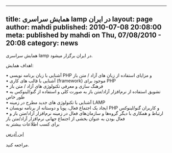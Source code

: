 ----------
title: همایش سراسری lamp در ایران
layout: page
author: mahdi
published: 2010-07-08 20:08:00
meta: published by mahdi on Thu, 07/08/2010 - 20:08
category: news
----------
همایش سراسری lamp در ایران برگزار میشود.  

اهداف همایش:

• آشنایی با زبان برنامه نویسی PHP و مزایای استفاده از زبان های آزاد / متن باز  
• آشنایی با قالب های کاری (framework) موجود برای PHP  
• فرهنگ سازی و معرفی تکنولوژی های آزاد / متن باز  
• تشویق استفاده از نرم‌افزار آزاد/متن باز به صورت کلی و استفاده از گنو/لینوکس
به طور خاص  
• آشنایی با تکنولوژی های جدید مطرح در زمینه LAMP  
• ایجاد یک اجتماع فعال، پویا و دوستانه از برنامه نویسان PHP و کاربران
گنو/لینوکس  
• ارتباط و همکاری با دیگر گروه‌ها و سازمان‌های فعال در زمینه نرم‌افزار
آزاد/متن باز و فعال بودن به عنوان بخشی از اجتماع جهانی نرم‌اقزار آزاد/متن باز  
برای کسب اطلاعات بیشتر به  
  
[ این آدرس  
](http://www.conference.phpdevelopers.ir/)  
مراجعه کنید.

